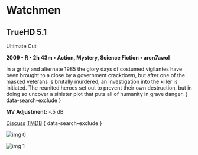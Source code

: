 # Watchmen

## TrueHD 5.1

Ultimate Cut

**2009 • R • 2h 43m • Action, Mystery, Science Fiction • aron7awol**

In a gritty and alternate 1985 the glory days of costumed vigilantes have been brought to a close by a government crackdown, but after one of the masked veterans is brutally murdered, an investigation into the killer is initiated. The reunited heroes set out to prevent their own destruction, but in doing so uncover a sinister plot that puts all of humanity in grave danger.
{ data-search-exclude }

**MV Adjustment:** -.5 dB

[Discuss](https://www.avsforum.com/threads/bass-eq-for-filtered-movies.2995212/post-57504674)  [TMDB](13183)
{ data-search-exclude }

![img 0](https://i.imgur.com/Sf71Yaf.jpg)

![img 1](https://i.imgur.com/HQsND2i.jpg)

